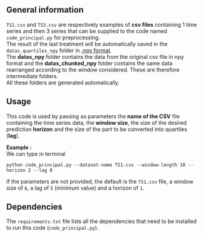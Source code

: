 ## General information
`TS1.csv` and `TS3.csv` are respectively examples of **csv files** containing 1 time series and then 3 series that can be supplied to the code named `code_principal.py` for preprocessing.  
The result of the last treatment will be automatically saved in the `datas_quartiles_npy` folder in [.npy format](https://fileinfo.com/extension/npy).  
The **datas_npy** folder contains the data from the original csv file in npy format and the **datas_chunked_npy** folder contains the same data rearranged according to the window considered. These are therefore intermediate folders.  
All these folders are generated automatically.

## Usage
This code is used by passing as parameters the **name of the CSV** file containing the time series data, the **window size**, the size of the desired prediction **horizon** and the size of the part to be converted into quartiles (**lag**).  
  
**__Example :__**  
We can type in terminal  
```shell
python code_principal.py --dataset-name TS1.csv --window-length 10 --horizon 2 --lag 8
```  
  
If the parameters are not provided, the default is the `TS1.csv` file, a window size of `6`, a lag of `5` (minimum value) and a horizon of `1`.

## Dependencies
The `requirements.txt` file lists all the dependencies that need to be installed to run this code (`code_principal.py`).
